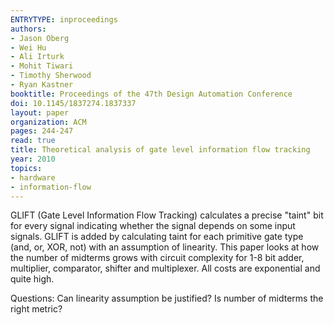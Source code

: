 ```yaml
---
ENTRYTYPE: inproceedings
authors:
- Jason Oberg
- Wei Hu
- Ali Irturk
- Mohit Tiwari
- Timothy Sherwood
- Ryan Kastner
booktitle: Proceedings of the 47th Design Automation Conference
doi: 10.1145/1837274.1837337
layout: paper
organization: ACM
pages: 244-247
read: true
title: Theoretical analysis of gate level information flow tracking
year: 2010
topics:
- hardware
- information-flow
---
```


GLIFT (Gate Level Information Flow Tracking) calculates a precise "taint" bit for every signal indicating whether the signal depends on some input signals.  GLIFT is added by calculating taint for each primitive gate type (and, or, XOR, not) with an assumption of linearity.  This paper looks at how the number of midterms grows with circuit complexity for 1-8 bit adder, multiplier, comparator, shifter and multiplexer.  All costs are exponential and quite high.

Questions: Can linearity assumption be justified?  Is number of midterms the right metric?
